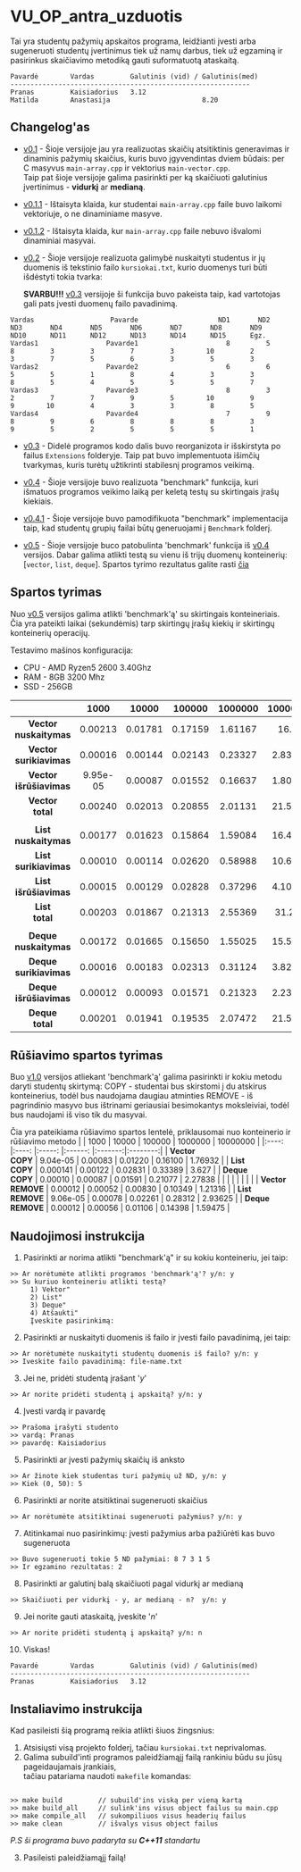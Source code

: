 # VU_OP_antra_uzduotis
Tai yra studentų pažymių apskaitos programa, leidžianti įvesti arba sugeneruoti studentų įvertinimus tiek už namų darbus, tiek už egzaminą ir pasirinkus skaičiavimo metodiką gauti suformatuotą ataskaitą.

```shell
Pavardė        Vardas         Galutinis (vid) / Galutinis(med)
------------------------------------------------------------
Pranas         Kaisiadorius   3.12           
Matilda        Anastasija                       8.20
```

## Changelog'as
* [v0.1](https://github.com/Miautawn/VU_OP_Uzduotis2/releases/tag/v0.1) - Šioje versijoje jau yra realizuotas skaičių atsitiktinis generavimas ir dinaminis pažymių skaičius, kuris buvo 
įgyvendintas dviem būdais: per C masyvus `main-array.cpp` ir vektorius `main-vector.cpp`.  
Taip pat šioje versijoje galima pasirinkti per ką skaičiuoti galutinius įvertinimus - **vidurkį** ar **medianą**.
* [v0.1.1](https://github.com/Miautawn/VU_OP_Uzduotis2/releases/tag/0.1.1) - Ištaisyta klaida, kur studentai `main-array.cpp` faile buvo laikomi vektoriuje, o ne dinaminiame masyve.
* [v0.1.2](https://github.com/Miautawn/VU_OP_Uzduotis2/releases/tag/v0.1.2) - Ištaisyta klaida, kur `main-array.cpp` faile nebuvo išvalomi dinaminiai masyvai.

* [v0.2](https://github.com/Miautawn/VU_OP_Uzduotis2/releases/tag/v0.2) - Šioje versijoje realizuota galimybė nuskaityti studentus ir jų duomenis iš tekstinio failo `kursiokai.txt`, kurio duomenys turi būti išdėstyti tokia tvarka:

  **SVARBU!!!** [v0.3](https://github.com/Miautawn/VU_OP_Uzduotis2/releases/tag/v0.3) versijoje ši funkcija buvo pakeista taip, kad vartotojas gali pats įvesti duomenų failo pavadinimą.

```
Vardas                   Pavarde                    ND1       ND2       ND3       ND4       ND5       ND6       ND7       ND8       ND9      ND10      ND11      ND12      ND13      ND14      ND15      Egz.
Vardas1                 Pavarde1                      8         5         8         3         3         7         3        10         2         3         7         5         6         3         5         3
Vardas2                 Pavarde2                      6         6         5         5         1         8         4         3         3         8         5         4         5         5         5         7
Vardas3                 Pavarde3                      8         3         2         7         7         9         5        10         9         9        10         4         3         3         8         5
Vardas4                 Pavarde4                      7         9         8         9         6         8         8         8         3         9         5         2         5         5         5         1
```

* [v0.3](https://github.com/Miautawn/VU_OP_Uzduotis2/releases/tag/v0.3) - Didelė programos kodo dalis buvo reorganizota ir išskirstyta po failus `Extensions` folderyje. Taip pat buvo implementuota išimčių tvarkymas, kuris turėtų užtikrinti stabilesnį programos veikimą.

* [v0.4](https://github.com/Miautawn/VU_OP_Uzduotis2/releases/tag/v0.4) - Šioje versijoje buvo realizuota "benchmark" funkcija, kuri išmatuos programos veikimo laiką per keletą testų su skirtingais įrašų kiekiais.
* [v0.4.1](https://github.com/Miautawn/VU_OP_Uzduotis2/releases/tag/v0.4.1) - Šioje versijoje buvo pamodifikuota "benchmark" implementacija taip, kad studentų grupių failai būtų generuojami į `Benchmark` folderį.

* [v0.5](https://github.com/Miautawn/VU_OP_Uzduotis2/releases/tag/v0.5) - Šioje versijoje buco patobulinta 'benchmark' funkcija iš [v0.4](https://github.com/Miautawn/VU_OP_Uzduotis2/releases/tag/v0.4.1) versijos. Dabar galima atlikti testą su vienu iš trijų duomenų konteinerių: [`vector`, `list`, `deque`]. Spartos tyrimo rezultatus galite rasti [čia](#speed-chart)


## <a name="speed-chart"></a>Spartos tyrimas
Nuo [v0.5](https://github.com/Miautawn/VU_OP_Uzduotis2/releases/tag/v0.5) versijos galima atlikti 'benchmark'ą' su skirtingais konteineriais.  
Čia yra pateikti laikai (sekundėmis) tarp skirtingų įrašų kiekių ir skirtingų konteinerių operacijų.

Testavimo mašinos konfiguracija:
 * CPU - AMD Ryzen5 2600 3.40Ghz
 * RAM - 8GB 3200 Mhz
 * SSD - 256GB 

|                               | 1000    | 10000   | 100000  | 1000000 | 10000000 |
|:----:                         |:----:   |:-----:  |:------: |:-------:|:--------:|
| **Vector <br/> nuskaitymas**  | 0.00213 | 0.01781 | 0.17159 | 1.61167 | 16.94    |
| **Vector <br/> surikiavimas** | 0.00016 | 0.00144 | 0.02143 | 0.23327 | 2.83701  |
| **Vector <br/> išrūšiavimas** | 9.95e-05| 0.00087 | 0.01552 | 0.16637 | 1.80707  |
| **Vector <br/> total**        | 0.00240 | 0.02013 | 0.20855 | 2.01131 | 21.5841  |
|                               |         |         |         |         |          |
| **List <br/> nuskaitymas**    | 0.00177 | 0.01623 | 0.15864 | 1.59084 | 16.4044  |
| **List <br/> surikiavimas**   | 0.00010 | 0.00114 | 0.02620 | 0.58988 | 10.6879  |
| **List <br/> išrūšiavimas**   | 0.00015 | 0.00129 | 0.02828 | 0.37296 | 4.10965  |
| **List <br/> total**          | 0.00203 | 0.01867 | 0.21313 | 2.55369 | 31.202   |
|                               |         |         |         |         |          |
| **Deque <br/> nuskaitymas**   | 0.00172 | 0.01665 | 0.15650 | 1.55025 | 15.5156  |
| **Deque <br/> surikiavimas**  | 0.00016 | 0.00183 | 0.02313 | 0.31124 | 3.82034  |
| **Deque <br/> išrūšiavimas**  | 0.00012 | 0.00093 | 0.01571 | 0.21323 | 2.23356  |
| **Deque <br/> total**         | 0.00201 | 0.01941 | 0.19535 | 2.07472 | 21.5695  |


## Rūšiavimo spartos tyrimas
Buo [v1.0]() versijos atliekant 'benchmark'ą' galima pasirinkti ir kokiu metodu daryti studentų skirtymą:
COPY - studentai bus skirstomi į du atskirus konteinerius, todėl bus naudojama daugiau atminties
REMOVE - iš pagrindinio masyvo bus ištrinami geriausiai besimokantys moksleiviai, todėl bus naudojami iš viso tik du masyvai.

Čia yra pateikiama rūšiavimo spartos lentelė, priklausomai nuo konteinerio ir rūšiavimo metodo
|                               | 1000    | 10000   | 100000  | 1000000 | 10000000 |
|:----:                         |:----:   |:-----:  |:------: |:-------:|:--------:|
| **Vector <br/> COPY**  | 9.04e-05 | 0.00083 | 0.01220 | 0.16100 | 1.76932 |
| **List <br/> COPY**    | 0.000141 | 0.00122 | 0.02831 | 0.33389 | 3.627 |
| **Deque <br/> COPY**   | 0.00010 | 0.00087 | 0.01591 | 0.21077 | 2.27838 |
|                        |         |         |         |         |          |
| **Vector <br/> REMOVE**  | 0.00012 | 0.00052 | 0.00830 | 0.10349 | 1.21316 |
| **List <br/> REMOVE**    | 9.06e-05 | 0.00078 | 0.02261 | 0.28312 | 2.93625 |
| **Deque <br/> REMOVE**   | 0.00012 | 0.00056 | 0.01106 | 0.14398 | 1.59475 |



## Naudojimosi instrukcija
1. Pasirinkti ar norima atlikti "benchmark'ą" ir su kokiu konteineriu, jei taip:
```shell
>> Ar norėtumėte atlikti programos 'benchmark'ą'? y/n: y
>> Su kuriuo konteineriu atlikti testą?
     1) Vektor"
     2) List"
     3) Deque"
     4) Atšaukti"
     Įveskite pasirinkimą:
```
2. Pasirinkti ar nuskaityti duomenis iš failo ir įvesti failo pavadinimą, jei taip:  
```shell
>> Ar norėtumėte nuskaityti studentų duomenis iš failo? y/n: y
>> Iveskite failo pavadinimą: file-name.txt
```
3. Jei ne, pridėti studentą įrašant '*y*'  
```shell
>> Ar norite pridėti studentą į apskaitą? y/n: y
```
4. Įvesti vardą ir pavardę  
```shell
>> Prašoma įrašyti studento
>> vardą: Pranas
>> pavardę: Kaisiadorius
```
5. Pasirinkti ar įvesti pažymių skaičių iš anksto 
```shell
>> Ar žinote kiek studentas turi pažymių už ND, y/n: y
>> Kiek (0, 50): 5
```
6. Pasirinkti ar norite atsitiktinai sugeneruoti skaičius
```shell
>> Ar norėtumėte atsitiktinai sugeneruoti pažymius? y/n: y
```
7. Atitinkamai nuo pasirinkimų: įvesti pažymius arba pažiūrėti kas buvo sugeneruota
```shell
>> Buvo sugeneruoti tokie 5 ND pažymiai: 8 7 3 1 5 
>> Ir egzamino rezultatas: 2
```
8. Pasirinkti ar galutinį balą skaičiuoti pagal vidurkį ar medianą
```shell
>> Skaičiuoti per vidurkį - y, ar medianą - n?  y/n: y
```
9. Jei norite gauti ataskaitą, įveskite '*n*'
```shell
>> Ar norite pridėti studentą į apskaitą? y/n: n
```
10. Viskas!
```shell
Pavardė        Vardas         Galutinis (vid) / Galutinis(med)
------------------------------------------------------------
Pranas         Kaisiadorius   3.12           
```

## Instaliavimo instrukcija
Kad pasileisti šią programą reikia atlikti šiuos žingsnius:
1. Atsisiųsti visą projekto folderį, tačiau `kursiokai.txt` neprivalomas.
2. Galima subuild'inti programos paleidžiamąjį failą rankiniu būdu su jūsų pageidaujamais įrankiais,  
tačiau patariama naudoti `makefile` komandas:
```shell

>> make build         // subuild'ins viską per vieną kartą
>> make build_all     // sulink'ins visus object failus su main.cpp
>> make compile_all   // sukompiliuos visus headerių failus
>> make clean         // išvalys visus object failus
```
*P.S ši programa buvo padaryta su **C++11** standartu*  

3. Pasileisti paleidžiamąjį failą!
